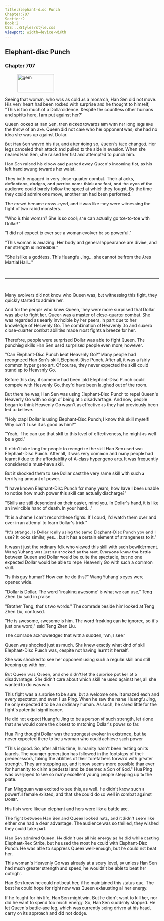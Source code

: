 ```yaml
---
Title:Elephant-disc Punch 
Chapter:707 
Section:2 
Book:2 
CSS:../Styles/style.css 
viewport: width=device-width
---
```

  
## Elephant-disc Punch
### Chapter 707
  
<figure>
	<img src="../Images/gem.gif" alt="gem" id="gem" width="120" height="60" />
</figure>
  

  
Seeing that woman, who was as cold as a monarch, Han Sen did not move. His very heart had been rocked with surprise and he thought to himself, "This is too much of a Dollarcidence. Despite the countless other humans and spirits here, I am put against her?"

Queen looked at Han Sen, then kicked towards him with her long legs like the throw of an axe. Queen did not care who her opponent was; she had no idea she was up against Dollar.

But Han Sen waved his fist, and after doing so, Queen's face changed. Her legs canceled their attack and pulled to the side in evasion. When she neared Han Sen, she raised her fist and attempted to punch him.

Han Sen raised his elbow and pushed away Queen's incoming fist, as his left hand swung towards her waist.

They both engaged in very close-quarter combat. Their attacks, deflections, dodges, and parries came thick and fast, and the eyes of the audience could barely follow the speed at which they fought. By the time they could admire one move, another ten had been performed.

The crowd became cross-eyed, and it was like they were witnessing the fight of two rabid monsters.

"Who is this woman? She is so cool; she can actually go toe-to-toe with Dollar!"

"I did not expect to ever see a woman evolver be so powerful."

"This woman is amazing. Her body and general appearance are divine, and her strength is incredible."

"She is like a goddess. This Huangfu Jing... she cannot be from the Ares Martial Hall..."

<br>

*****

<br>

Many evolvers did not know who Queen was, but witnessing this fight, they quickly started to admire her.

And for the people who knew Queen, they were more surprised that Dollar was able to fight her. Queen was a master of close-quarter combat. She was regarded as nearly invincible by her peers, in part due to her knowledge of Heavenly Go. The combination of Heavenly Go and superb close-quarter combat abilities made most fights a breeze for her.

Therefore, people were surprised Dollar was able to fight Queen. The punching skills Han Sen used surprised people even more, however.

"Can Elephant-Disc Punch beat Heavenly Go?" Many people had recognized Han Sen's skill, Elephant-Disc Punch. After all, it was a fairly common hyper geno art. Of course, they never expected the skill could stand up to Heavenly Go.

Before this day, if someone had been told Elephant-Disc Punch could compete with Heavenly Go, they'd have been laughed out of the room.

But there he was; Han Sen was using Elephant-Disc Punch to repel Queen's Heavenly Go with no sign of being at a disadvantage. And now, people began to think Heavenly Go wasn't as effective as they had previously been led to believe.

"Holy crap! Dollar is using Elephant-Disc Punch; I know this skill myself! Why can't I use it as good as him?"

"Yeah, if he can use that skill to this level of effectiveness, he might as well be a god."

It didn't take long for people to recognize the skill Han Sen used was Elephant-Disc Punch. After all, it was very common and many people had learnt it due to the affordability of A-class hyper geno arts. It was frequently considered a must-have skill.

But it shocked them to see Dollar cast the very same skill with such a terrifying amount of power.

"I have known Elephant-Disc Punch for many years; how have I been unable to notice how much power this skill can actually discharge?"

"Skills are still dependent on their caster, mind you. In Dollar's hand, it is like an invincible hand of death. In your hand..."

"It is a shame I can't record these fights. If I could, I'd watch them over and over in an attempt to learn Dollar's trick."

"It's strange. Is Dollar really using the same Elephant-Disc Punch you and I use? It looks similar, yes... but it has a certain element of strangeness to it."

It wasn't just the ordinary folk who viewed this skill with such bewilderment. Wang Yuhang was just as shocked as the rest. Everyone knew the battle between Queen and Dollar would be quite the spectacle, but no one expected Dollar would be able to repel Heavenly Go with such a common skill.

"Is this guy human? How can he do this?" Wang Yuhang's eyes were opened wide.

"Dollar is Dollar. The word 'freaking awesome' is what we can use," Teng Zhen Liu said in praise.

"Brother Teng, that's two words." The comrade beside him looked at Teng Zhen Liu, confused.

"He is awesome, awesome is him. The word freaking can be ignored, so it's just one word," said Teng Zhen Liu.

The comrade acknowledged that with a sudden, "Ah, I see."

Queen was shocked just as much. She knew exactly what kind of skill Elephant-Disc Punch was, despite not having learnt it herself.

She was shocked to see her opponent using such a regular skill and still keeping up with her.

But Queen was Queen, and she didn't let the surprise put her at a disadvantage. She didn't care about which skill he used against her, all she wanted to do was win.

This fight was a surprise to be sure, but a welcome one. It amazed each and every spectator, and even Hua Ping. When he saw the name Huangfu Jing, he only expected it to be an ordinary human. As such, he cared little for the fight's potential significance.

He did not expect Huangfu Jing to be a person of such strength, let alone that she would come the closest to matching Dollar's power so far.

Hua Ping thought Dollar was the strongest evolver in existence, but he never expected there to be a woman who could achieve such power.

"This is good. So, after all this time, humanity hasn't been resting on its laurels. The younger generation has followed in the footsteps of their predecessors, taking the abilities of their forefathers forward with greater strength. They are stepping up, and it now seems more possible than ever for humanity to claim a pedestal and be deemed a Son of God." Hua Ping was overjoyed to see so many excellent young people stepping up to the plate.

Fan Mingquan was excited to see this, as well. He didn't know such a powerful female existed, and that she could do so well in combat against Dollar.

His fists were like an elephant and hers were like a battle axe.

The fight between Han Sen and Queen looked nuts, and it didn't seem like either one had a clear advantage. The audience was so thrilled, they wished they could take part.

Han Sen admired Queen. He didn't use all his energy as he did while casting Elephant-Rex Strike, but he used the most he could with Elephant-Disc Punch. He was able to suppress Queen well-enough, but he could not beat her.

This woman's Heavenly Go was already at a scary level, so unless Han Sen had much greater strength and speed, he wouldn't be able to beat her outright.

Han Sen knew he could not beat her, if he maintained this status quo. The best he could hope for right now was Queen exhausting all her energy.

If he fought for his life, Han Sen might win. But he didn't want to kill her, nor did he want to spend too much energy. So, Han Sen suddenly stopped. He let Queen's battle-axe leg, which was currently being driven at his head, carry on its approach and did not dodge.